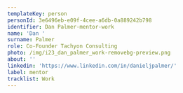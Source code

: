 ```yaml
---
templateKey: person
personId: 3e6496eb-e09f-4cee-a6db-0a889242b798
identifier: Dan Palmer-mentor-work
name: 'Dan '
surname: Palmer
role: Co-Founder Tachyon Consulting
photo: /img/i23_dan_palmer_work-removebg-preview.png
about: ''
linkedin: 'https://www.linkedin.com/in/danieljpalmer/'
label: mentor
tracklist: Work
---
```

